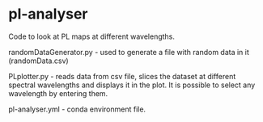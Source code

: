# pl-analyser
Code to look at PL maps at different wavelengths.

randomDataGenerator.py - used to generate a file with random data in it (randomData.csv)

PLplotter.py - reads data from csv file, slices the dataset at different spectral wavelengths and displays it in the plot. It is possible to select any wavelength by entering them.

pl-analyser.yml - conda environment file.
